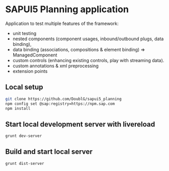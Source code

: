 SAPUI5 Planning application
===========================

Application to test multiple features of the framework:

* unit testing
* nested components (component usages, inbound/outbound plugs, data binding),
* data binding (associations, compositions & element binding) => ManagedComponent
* custom controls (enhancing existing controls, play with streaming data).
* custom annotations & xml preprocessing
* extension points

## Local setup
```bash
git clone https://github.com/DoublG/sapui5_planning
npm config set @sap:registry=https://npm.sap.com
npm install
```

## Start local development server with livereload
```bash
grunt dev-server
```

## Build and start local server
```bash
grunt dist-server
```
